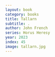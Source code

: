 ```yaml
---
layout: book
category: books
title: Tallarn
subtitle: .
author: John French
series: Horus Heresy
year: 2023
index: 45
image: tallarn.jpg
---
```

